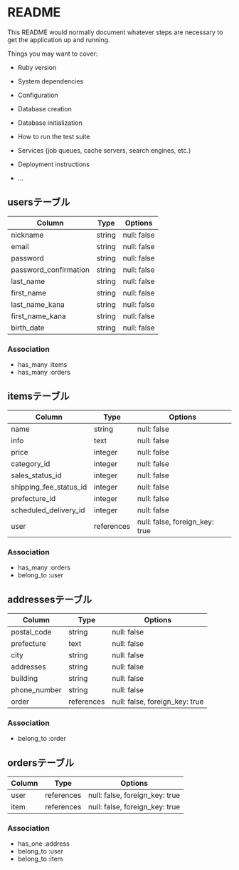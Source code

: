 # README

This README would normally document whatever steps are necessary to get the
application up and running.

Things you may want to cover:

* Ruby version

* System dependencies

* Configuration

* Database creation

* Database initialization

* How to run the test suite

* Services (job queues, cache servers, search engines, etc.)

* Deployment instructions

* ...




## usersテーブル

| Column                 | Type   | Options     |
| -----------------------| ------ | ------------|
| nickname               | string | null: false |
| email                  | string | null: false |
| password               | string | null: false |
| password_confirmation  | string | null: false |
| last_name              | string | null: false |
| first_name             | string | null: false |
| last_name_kana         | string | null: false |
| first_name_kana        | string | null: false |
| birth_date             | string | null: false |

### Association
- has_many :items
- has_many :orders
 


 ## itemsテーブル

| Column                 | Type           | Options                       |
| -----------------------| -------------- | ------------------------------|
| name                   | string         | null: false                   |
| info                   | text           | null: false                   |
| price                  | integer        | null: false                   |
| category_id            | integer        | null: false                   |  
| sales_status_id        | integer        | null: false                   |  
| shipping_fee_status_id | integer        | null: false                   | 
| prefecture_id          | integer        | null: false                   | 
| scheduled_delivery_id  | integer        | null: false                   |
| user                   | references    | null: false, foreign_key: true|


### Association
- has_many :orders
- belong_to :user

<!-- イメージはアクティブイメージで作成 -->


## addressesテーブル

| Column          | Type       | Options                         |
| ----------------| -----------| --------------------------------|
| postal_code     | string     | null: false                     |
| prefecture      | text       | null: false                     |
| city            | string     | null: false                     |
| addresses       | string     | null: false                     |
| building        | string     | null: false                     | 
| phone_number    | string     | null: false                     |
| order           | references | null: false, foreign_key: true  |



### Association
- belong_to :order

## ordersテーブル


| Column                 | Type          | Options                       |
| -----------------------| --------------| ------------------------------|
| user                   | references    | null: false, foreign_key: true|
| item                   | references    | null: false, foreign_key: true|


### Association
- has_one :address
- belong_to :user
- belong_to :item

